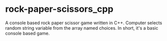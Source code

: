 # rock-paper-scissors_cpp
A console based rock paper scissor game written in C++.
Computer selects random string variable from the array named choices. In short, it's a basic console based game.
